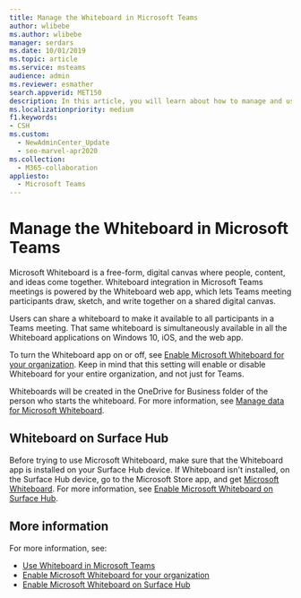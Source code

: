 ```yaml
---
title: Manage the Whiteboard in Microsoft Teams
author: wlibebe
ms.author: wlibebe
manager: serdars
ms.date: 10/01/2019
ms.topic: article
ms.service: msteams
audience: admin
ms.reviewer: esmather
search.appverid: MET150
description: In this article, you will learn about how to manage and use the Whiteboard web app in Microsoft Teams.
ms.localizationpriority: medium
f1.keywords:
- CSH
ms.custom: 
  - NewAdminCenter_Update
  - seo-marvel-apr2020
ms.collection: 
  - M365-collaboration
appliesto: 
  - Microsoft Teams
---
```


# Manage the Whiteboard in Microsoft Teams

Microsoft Whiteboard is a free-form, digital canvas where people, content, and ideas come together. Whiteboard integration in Microsoft Teams meetings is powered by the Whiteboard web app, which lets Teams meeting participants draw, sketch, and write together on a shared digital canvas.

Users can share a whiteboard to make it available to all participants in a Teams meeting. That same whiteboard is simultaneously available in all the Whiteboard applications on Windows 10, iOS, and the web app.

To turn the Whiteboard app on or off, see [Enable Microsoft Whiteboard for your organization](https://support.office.com/article/1caaa2e2-5c18-4bdf-b878-2d98f1da4b24). Keep in mind that this setting will enable or disable Whiteboard for your entire organization, and not just for Teams.

Whiteboards will be created in the OneDrive for Business folder of the person who starts the whiteboard. For more information, see [Manage data for Microsoft Whiteboard](/microsoft-365/whiteboard/manage-data-organizations?view=o365-worldwide#onedrive-for-business-storage-overview).

## Whiteboard on Surface Hub

Before trying to use Microsoft Whiteboard, make sure that the Whiteboard app is installed on your Surface Hub device. If Whiteboard isn't installed, on the Surface Hub device, go to the Microsoft Store app, and get [Microsoft Whiteboard](https://www.microsoft.com/p/microsoft-whiteboard/9mspc6mp8fm4?activetab=pivot:overviewtab). For more information, see [Enable Microsoft Whiteboard on Surface Hub](https://support.office.com/article/enable-microsoft-whiteboard-on-surface-hub-b5df4539-f735-42ff-b22a-0f5e21be7627).

## More information

For more information, see:

- [Use Whiteboard in Microsoft Teams](https://support.office.com/article/7a6e7218-e9dc-4ccc-89aa-b1a0bb9c31ee)
- [Enable Microsoft Whiteboard for your organization](https://support.office.com/article/1caaa2e2-5c18-4bdf-b878-2d98f1da4b24)
- [Enable Microsoft Whiteboard on Surface Hub](https://support.office.com/article/enable-microsoft-whiteboard-on-surface-hub-b5df4539-f735-42ff-b22a-0f5e21be7627)
